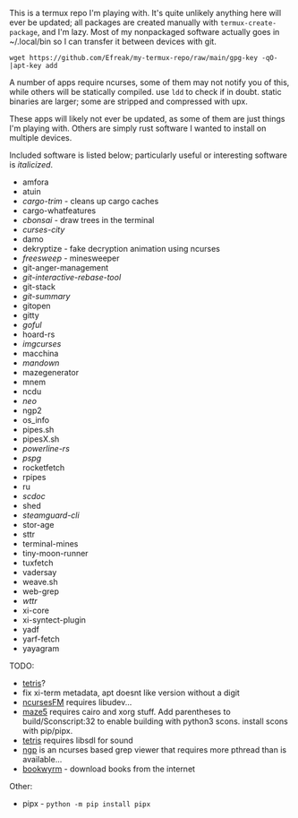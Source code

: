 This is a termux repo I'm playing with. It's quite unlikely anything here will ever be updated; all packages are created manually with `termux-create-package`, and I'm lazy. Most of my nonpackaged software actually goes in ~/.local/bin so I can transfer it between devices with git.

```
wget https://github.com/Efreak/my-termux-repo/raw/main/gpg-key -qO-|apt-key add
```

A number of apps require ncurses, some of them may not notify you of this, while others will be statically compiled. use `ldd` to check if in doubt. static binaries are larger; some are stripped and compressed with upx.

These apps will likely not ever be updated, as some of them are just things I'm playing with. Others are simply rust software I wanted to install on multiple devices.

Included software is listed below; particularly useful or interesting software is *italicized*.

- amfora
- atuin
- *cargo-trim* - cleans up cargo caches
- cargo-whatfeatures
- *cbonsai* - draw trees in the terminal
- *curses-city*
- damo
- dekryptize - fake decryption animation using ncurses
- *freesweep* - minesweeper
- git-anger-management
- *git-interactive-rebase-tool*
- git-stack
- *git-summary*
- gitopen
- gitty
- *goful*
- hoard-rs
- *imgcurses*
- macchina
- *mandown*
- mazegenerator
- mnem
- ncdu
- *neo*
- ngp2
- os_info
- pipes.sh
- pipesX.sh
- *powerline-rs*
- *pspg*
- rocketfetch
- rpipes
- ru
- *scdoc*
- shed
- *steamguard-cli*
- stor-age
- sttr
- terminal-mines
- tiny-moon-runner
- tuxfetch
- vadersay
- weave.sh
- web-grep
- *wttr*
- xi-core
- xi-syntect-plugin
- yadf
- yarf-fetch
- yayagram

TODO:

- [tetris](https://github.com/samtay/tetris)?
- fix xi-term metadata, apt doesnt like version without a digit
- [ncursesFM](https://github.com/FedeDP/ncursesFM) requires libudev...
- [maze5](http://www.fiveoclock.de/?page_id=81) requires cairo and xorg stuff. Add parentheses to build/Sconscript:32 to enable building with python3 scons. install scons with pip/pipx.
- [tetris](https://github.com/brenns10/tetris) requires libsdl for sound
- [ngp](https://github.com/jonathanklee/ngp) is an ncurses based grep viewer that requires more pthread than is available...
- [bookwyrm](https://github.com/tmplt/bookwyrm) - download books from the internet

Other:

- pipx - `python -m pip install pipx`

